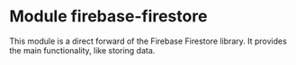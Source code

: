 # Module firebase-firestore
This module is a direct forward of the Firebase Firestore library. It provides the main functionality, like storing data.